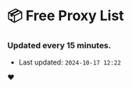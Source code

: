 # :package: Free Proxy List
### Updated every 15 minutes.

- Last updated: `2024-10-17 12:22`

:heart:
